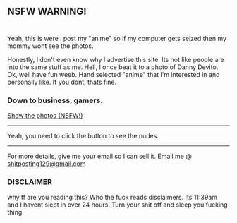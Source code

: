 ## NSFW WARNING!
# <script async defer src="https://buttons.github.io/buttons.js"></script>
Yeah, this is were i post my "anime" so if my computer gets seized then my mommy wont see the photos.

Honestly, I don't even know why I advertise this site. Its not like people are into the same stuff as me. Hell, I once beat it to a photo of Danny Devito.
Ok, well have fun weeb. Hand selected "anime" that I'm interested in and personally like. If you dont, thats fine.
### Down to business, gamers.

<a class="github-button" href="https://phatass112.github.io/2.io/" data-color-scheme="no-preference: dark; dark: dark; dark: dark;" data-icon="octicon-issue-opened" data-size="large" aria-label="Issue ntkme/github-buttons on GitHub">Show the photos (NSFW!)</a>

----------------------------------------------------

Yeah, you need to click the button to see the nudes.

----------------------------------------------------

For more details, give me your email so I can sell it.
Email me @ shitposting129@gmail.com


### DISCLAIMER
why tf are you reading this? Who the fuck reads disclaimers. Its 11:39am and I havent slept in over 24 hours. Turn your shit off and sleep you fucking thing.
